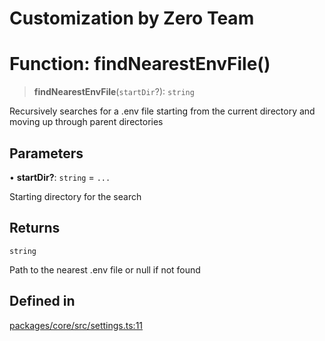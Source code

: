 # Customization by Zero Team

# Function: findNearestEnvFile()

> **findNearestEnvFile**(`startDir`?): `string`

Recursively searches for a .env file starting from the current directory
and moving up through parent directories

## Parameters

• **startDir?**: `string` = `...`

Starting directory for the search

## Returns

`string`

Path to the nearest .env file or null if not found

## Defined in

[packages/core/src/settings.ts:11](https://github.com/elizaos/eliza/blob/7fcf54e7fb2ba027d110afcc319c0b01b3f181dc/packages/core/src/settings.ts#L11)
